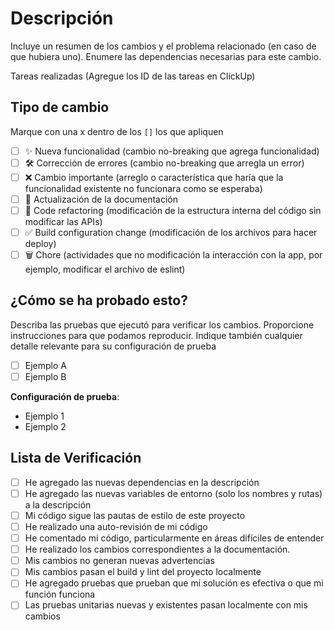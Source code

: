 # Descripción

Incluye un resumen de los cambios y el problema relacionado (en caso de que hubiera uno). Enumere las dependencias necesarias para este cambio.

Tareas realizadas (Agregue los ID de las tareas en ClickUp)

## Tipo de cambio

Marque con una x dentro de los `[]` los que apliquen

- [ ] ✨ Nueva funcionalidad (cambio no-breaking que agrega funcionalidad)
- [ ] 🛠️ Corrección de errores (cambio no-breaking que arregla un error)
- [ ] ❌ Cambio importante (arreglo o característica que haría que la funcionalidad existente no funcionara como se esperaba)
- [ ] 📝 Actualización de la documentación
- [ ] 🧹 Code refactoring (modificación de la estructura interna del código sin modificar las APIs)
- [ ] ✅ Build configuration change (modificación de los archivos para hacer deploy)
- [ ] 🗑️ Chore (actividades que no modificación la interacción con la app, por ejemplo, modificar el archivo de eslint)

## ¿Cómo se ha probado esto?

Describa las pruebas que ejecutó para verificar los cambios. Proporcione instrucciones para que podamos reproducir. Indique también cualquier detalle relevante para su configuración de prueba

- [ ] Ejemplo A
- [ ] Ejemplo B

**Configuración de prueba**:

- Ejemplo 1
- Ejemplo 2

## Lista de Verificación

- [ ] He agregado las nuevas dependencias en la descripción
- [ ] He agregado las nuevas variables de entorno (solo los nombres y rutas) a la descripción
- [ ] Mi código sigue las pautas de estilo de este proyecto
- [ ] He realizado una auto-revisión de mi código
- [ ] He comentado mi código, particularmente en áreas difíciles de entender
- [ ] He realizado los cambios correspondientes a la documentación.
- [ ] Mis cambios no generan nuevas advertencias
- [ ] Mis cambios pasan el build y lint del proyecto localmente
- [ ] He agregado pruebas que prueban que mi solución es efectiva o que mi función funciona
- [ ] Las pruebas unitarias nuevas y existentes pasan localmente con mis cambios

